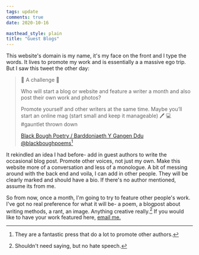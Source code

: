 ```yaml
---
tags: update
comments: true
date: 2020-10-16

masthead_style: plain
title: "Guest Blogs"
---
```


This website's domain is my name, it's my face on the front and I type the words. It lives to promote my work and is essentially a a massive ego trip. But I saw this tweet the other day:
>🌟 A challenge 🌟
>
> Who will start a blog or website and feature a writer a month and also post their own work and photos?
>
> Promote yourself and other writers at the same time. Maybe you’ll start an online mag (start small and keep it manageable)  🖊 💻 #gauntlet thrown down
>
> [Black Bough Poetry / Barddoniaeth Y Gangen Ddu @blackboughpoems](https://twitter.com/blackboughpoems/status/1316511381198442498?s=03)[^1]

It rekindled an idea I had before- add in guest authors to write the occasional blog post. Promote other voices, not just my own. Make this website more of a conversation and less of a monologue. A bit of messing around with the back end and voila, I can add in other people. They will be clearly marked and should have a bio. If there's no author mentioned, assume its from me.

So from now, once a month, I'm going to try to feature other people's work. I've got no real preference for what it will be- a poem, a blogpost about writing methods, a rant, an image. Anything creative really.[^2] If you would like to have your work featured here, [email me.](mailto:contact@davidralphlewis.co.uk)

[^1]: They are a fantastic press that do a lot to promote other authors.
[^2]: Shouldn't need saying, but no hate speech.
